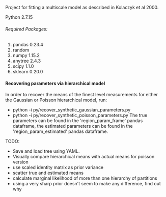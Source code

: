 Project for fitting a multiscale model as described in Kolaczyk et al 2000.

Python 2.7.15

###### Required Packages:

1. pandas 0.23.4
2. random
3. numpy 1.15.2
4. anytree 2.4.3
5. scipy 1.1.0
6. sklearn 0.20.0

#### Recovering parameters via hierarchical model

In order to recover the means of the finest level measurements for either the Gaussian or Poisson hierarchical model, run:
* python -i py/recover_synthetic_gaussian_parameters.py
* python -i py/recover_synthetic_poisson_parameters.py
The true parameters can be found in the 'region_param_frame' pandas dataframe, the estimated parameters can be found in the  'region_param_estimated' pandas dataframe.

TODO:
* Save and load tree using YAML.
* Visually compare hierarchical means with actual means for poisson version
* use scaled identity matrix as prior variance
* scatter true and estimated means
* calculate marginal likelihood of more than one hierarchy of partitions
* using a very sharp prior doesn't seem to make any difference, find out why
